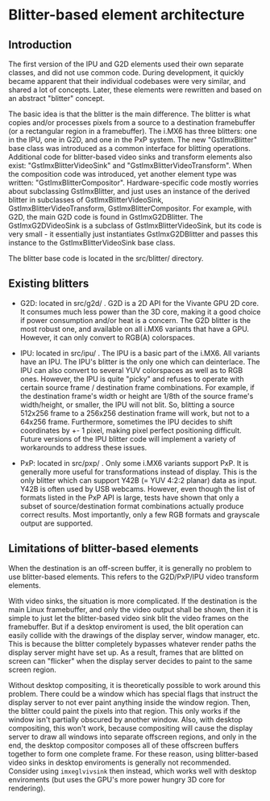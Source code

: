 Blitter-based element architecture
==================================

Introduction
------------

The first version of the IPU and G2D elements used their own separate classes,
and did not use common code. During development, it quickly became apparent that
their individual codebases were very similar, and shared a lot of concepts. Later,
these elements were rewritten and based on an abstract "blitter" concept.

The basic idea is that the blitter is the main difference. The blitter is what
copies and/or processes pixels from a source to a destination framebuffer (or a
rectangular region in a framebuffer). The i.MX6 has three blitters: one in the IPU,
one in G2D, and one in the PxP system. The new "GstImxBlitter" base class was
introduced as a common interface for blitting operations. Additional code for
blitter-based video sinks and transform elements also exist: "GstImxBlitterVideoSink"
and "GstImxBlitterVideoTransform". When the composition code was introduced, yet
another element type was written: "GstImxBlitterCompositor". Hardware-specific code
mostly worries about subclassing GstImxBlitter, and just uses an instance of the
derived blitter in subclasses of GstImxBlitterVideoSink, GstImxBlitterVideoTransform,
GstImxBlitterCompositor. For example, with G2D, the main G2D code is found in
GstImxG2DBlitter. The GstImxG2DVideoSink is a subclass of GstImxBlitterVideoSink, but
its code is very small - it essentially just instantiates GstImxG2DBlitter and passes
this instance to the GstImxBlitterVideoSink base class.

The blitter base code is located in the src/blitter/ directory.


Existing blitters
-----------------

* G2D: located in src/g2d/ . G2D is a 2D API for the Vivante GPU 2D core. It consumes
  much less power than the 3D core, making it a good choice if power consumption and/or
  heat is a concern. The G2D blitter is the most robust one, and available on all
  i.MX6 variants that have a GPU. However, it can only convert to RGB(A) colorspaces.

* IPU: located in src/ipu/ . The IPU is a basic part of the i.MX6. All variants have
  an IPU. The IPU's blitter is the only one which can deinterlace. The IPU can also convert
  to several YUV colorspaces as well as to RGB ones. However, the IPU is quite "picky"
  and refuses to operate with certain source frame / destination frame combinations. For
  example, if the destination frame's width or height are 1/8th of the source frame's
  width/height, or smaller, the IPU will not blit. So, blitting a source 512x256 frame
  to a 256x256 destination frame will work, but not to a 64x256 frame. Furthermore,
  sometimes the IPU decides to shift coordinates by +- 1 pixel, making pixel perfect
  positioning difficult. Future versions of the IPU blitter code will implement a variety
  of workarounds to address these issues.

* PxP: located in src/pxp/ . Only some i.MX6 variants support PxP. It is generally more
  useful for transformations instead of display. This is the only blitter which can
  support Y42B (= YUV 4:2:2 planar) data as input. Y42B is often used by USB webcams.
  However, even though the list of formats listed in the PxP API is large, tests have
  shown that only a subset of source/destination format combinations actually produce
  correct results. Most importantly, only a few RGB formats and grayscale output are
  supported.


Limitations of blitter-based elements
-------------------------------------

When the destination is an off-screen buffer, it is generally no problem to use
blitter-based elements. This refers to the G2D/PxP/IPU video transform elements.

With video sinks, the situation is more complicated. If the destination is the main
Linux framebuffer, and only the video output shall be shown, then it is simple to
just let the blitter-based video sink blit the video frames on the framebuffer.
But if a desktop enviroment is used, the blit operation can easily collide with the
drawings of the display server, window manager, etc. This is because the blitter
completely bypasses whatever render paths the display server might have set up.
As a result, frames that are blitted on screen can "flicker" when the display
server decides to paint to the same screen region.

Without desktop compositing, it is theoretically possible to work around this
problem. There could be a window which has special flags that instruct the display
server to not ever paint anything inside the window region. Then, the blitter could
paint the pixels into that region. This only works if the window isn't partially
obscured by another window. Also, with desktop compositing, this won't work, because
compositing will cause the display server to draw all windows into separate offscreen
regions, and only in the end, the desktop compositor composes all of these offscreen
buffers together to form one complete frame. For these reason, using blitter-based
video sinks in desktop enviroments is generally not recommended. Consider using
`imxeglvivsink` then instead, which works well with desktop enviroments (but uses
the GPU's more power hungry 3D core for rendering).
